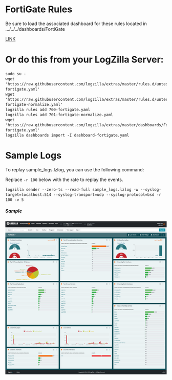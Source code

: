 # FortiGate Rules


Be sure to load the associated dashboard for these rules located in .../../../dashboards/FortiGate

[LINK](../../../dashboards/FortiGate)

# Or do this from your LogZilla Server:

```
sudo su -
wget 'https://raw.githubusercontent.com/logzilla/extras/master/rules.d/untested/FortiGate/700-fortigate.yaml'
wget 'https://raw.githubusercontent.com/logzilla/extras/master/rules.d/untested/FortiGate/701-fortigate-normalize.yaml'
logzilla rules add 700-fortigate.yaml
logzilla rules add 701-fortigate-normalize.yaml
wget 'https://raw.githubusercontent.com/logzilla/extras/master/dashboards/FortiGate/dashboard-fortigate.yaml'
logzilla dashboards import -I dashboard-fortigate.yaml
```


# Sample Logs
To replay sample_logs.lzlog, you can use the following command:

Replace `-r 100` below with the rate to replay the events.
```
logzilla sender --zero-ts --read-full sample_logs.lzlog -w --syslog-target=localhost:514 --syslog-transport=udp --syslog-protocol=bsd -r 100 -v 5
```

##### Sample

![FortiGate Dashboard](../../../dashboards/FortiGate/fortigate-dashboard-sample.png)

